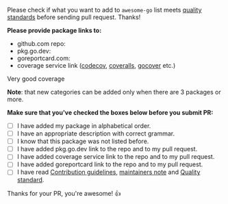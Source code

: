 Please check if what you want to add to `awesome-go` list meets [quality standards](https://github.com/avelino/awesome-go/blob/master/CONTRIBUTING.md#quality-standard) before sending pull request. Thanks!

**Please provide package links to:**

- github.com repo:
- pkg.go.dev:
- goreportcard.com:
- coverage service link ([codecov](https://codecov.io/), [coveralls](https://coveralls.io/), [gocover](http://gocover.io/) etc.)


Very good coverage

**Note**: that new categories can be added only when there are 3 packages or more.

**Make sure that you've checked the boxes below before you submit PR:**
- [ ] I have added my package in alphabetical order.
- [ ] I have an appropriate description with correct grammar.
- [ ] I know that this package was not listed before.
- [ ] I have added pkg.go.dev link to the repo and to my pull request.
- [ ] I have added coverage service link to the repo and to my pull request.
- [ ] I have added goreportcard link to the repo and to my pull request.
- [ ] I have read [Contribution guidelines](https://github.com/avelino/awesome-go/blob/master/CONTRIBUTING.md#contribution-guidelines), [maintainers note](https://github.com/avelino/awesome-go/blob/master/CONTRIBUTING.md#maintainers) and [Quality standard](https://github.com/avelino/awesome-go/blob/master/CONTRIBUTING.md#quality-standard).

Thanks for your PR, you're awesome! :+1:
